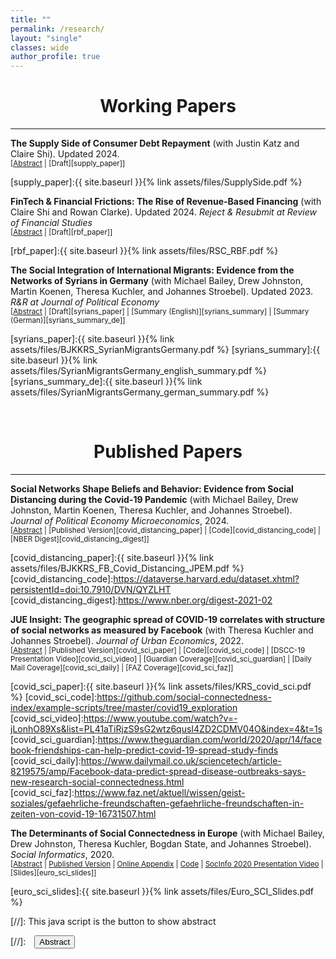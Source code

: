 ```yaml
---
title: ""
permalink: /research/
layout: "single"
classes: wide
author_profile: true
---
```



# <center> Working Papers </center>
- - -

**The Supply Side of Consumer Debt Repayment** (with Justin Katz and Claire Shi). Updated 2024. <br/>
<small>[<a href="#/" onclick="visib('supply')">Abstract</a> | [Draft][supply_paper]] </small>
<div id="supply" style="display: none; text-align: justify; line-height: 1.2" ><small>
Minimum payments on credit card debt allow consumers to repay slowly: despite being unsecured, the average $7,000 balance generally amortizes in over 20 years. We study how lenders choose these minimum payments and the impacts of these choices on equilibrium consumer debt outcomes. When short-term illiquidity makes many borrowers unable to make higher payments, lenders set low minimums to limit default costs. Alternatively, if many borrowers make near-minimum payments for reasons besides illiquidity (e.g., due to anchoring), lenders set low minimums to generate interest revenue. To separate these two forces, we use payment-level data from a credit bureau to document a new fact about intra-temporal debt repayment. Consumers often revolve high-interest credit card debt while making excess payments on low-interest installment debt, providing evidence that low payments aren't solely liquidity-driven. We use this fact to estimate an empirical model that predicts realistically low lender minimums. The model suggests that without anchoring, minimums would be over twice as high for most borrowers. Lenders amplify consumer biases, accounting for 20% of the total increase in credit card debt and 85% of defaults from anchoring in our model.
</small><br><br/></div>

[supply_paper]:{{ site.baseurl }}{% link assets/files/SupplySide.pdf %}


**FinTech & Financial Frictions: The Rise of Revenue-Based Financing** (with Claire Shi and Rowan Clarke). Updated 2024. *Reject & Resubmit at Review of Financial Studies* <br/>
<small>[<a href="#/" onclick="visib('rbf')">Abstract</a> | [Draft][rbf_paper]] </small>
<div id="rbf" style="display: none; text-align: justify; line-height: 1.2" ><small>
We use transaction-level data from a major payment processor to study FinTech-provided small business "revenue-based financing." After eight months, payments through the processor are 16% lower for businesses who take financing offers than observably similar non-takers, driven by moral hazard from revenue hiding and adverse selection. Two natural experiments suggest FinTech platforms' non-lending interactions with small businesses---e.g., payment processing and inventory management---can limit both hiding and selection. By tying repayment to the continued use of non-lending products, FinTechs can mitigate enforcement and monitoring frictions. Our results help explain the rise of FinTech-provided revenue-based financing.
</small><br><br/></div>

[rbf_paper]:{{ site.baseurl }}{% link assets/files/RSC_RBF.pdf %}


**The Social Integration of International Migrants: Evidence from the Networks of Syrians in Germany** (with Michael Bailey, Drew Johnston, Martin Koenen, Theresa Kuchler, and Johannes Stroebel). Updated 2023. *R&R at Journal of Political Economy* <br/>
<small>[<a href="#/" onclick="visib('syrians')">Abstract</a> | [Draft][syrians_paper] | [Summary (English)][syrians_summary] |  [Summary (German)][syrians_summary_de]] </small>
<div id="syrians" style="display: none; text-align: justify; line-height: 1.2" ><small>
We use de-identified friendship data from Facebook to study the social integration of Syrian migrants in Germany. We decompose the significant spatial variation in migrants’ integration levels into the rate at which Germans befriend their neighbors in general and the particular rate at which they befriend Syrian migrants versus other Germans. We follow the friending behavior of Germans that move across locations to show that both forces are more affected by local institutions and policies than persistent individual characteristics or preferences of local natives. We explore the characteristics of places with higher integration levels, and show that integration courses causally affect place-specific equilibrium integration levels by shifting the rates of Germans befriending Syrians.
</small><br><br/></div>

[syrians_paper]:{{ site.baseurl }}{% link assets/files/BJKKRS_SyrianMigrantsGermany.pdf %}
[syrians_summary]:{{ site.baseurl }}{% link assets/files/SyrianMigrantsGermany_english_summary.pdf %}
[syrians_summary_de]:{{ site.baseurl }}{% link assets/files/SyrianMigrantsGermany_german_summary.pdf %}

<br/>

# <center> Published Papers </center>
- - -


**Social Networks Shape Beliefs and Behavior: Evidence from Social Distancing during the Covid-19 Pandemic** (with Michael Bailey, Drew Johnston, Martin Koenen, Theresa Kuchler, and Johannes Stroebel). *Journal of Political Economy Microeconomics*, 2024. <br/>
<small>[<a href="#/" onclick="visib('covid_distancing')">Abstract</a> | [Published Version][covid_distancing_paper] | [Code][covid_distancing_code] | [NBER Digest][covid_distancing_digest]] </small>
<div id="covid_distancing" style="display: none; text-align: justify; line-height: 1.2" ><small>
We analyze de-identified data from Facebook to show how social connections affect beliefs and behaviors in high-stakes settings. During the COVID-19 pandemic, individuals with friends in regions facing severe disease outbreaks reduced their mobility more than their demographically similar neighbors with friends in less affected areas. To explore why social connections shape behaviors, we show that individuals with higher friend exposure to COVID-19 are more supportive of social distancing measures and less likely to advocate to reopen the economy. We conclude that friends influence individuals’ behaviors in part through their beliefs, even when there is abundant information from expert sources.
</small><br><br/></div>

[covid_distancing_paper]:{{ site.baseurl }}{% link assets/files/BJKKRS_FB_Covid_Distancing_JPEM.pdf %}
[covid_distancing_code]:https://dataverse.harvard.edu/dataset.xhtml?persistentId=doi:10.7910/DVN/QYZLHT
[covid_distancing_digest]:https://www.nber.org/digest-2021-02

**JUE Insight: The geographic spread of COVID-19 correlates with structure of social networks as measured by Facebook** (with Theresa Kuchler and Johannes Stroebel). *Journal of Urban Economics*, 2022. <br/>
<small>[<a href="#/" onclick="visib('covid_sci')">Abstract</a> | [Published Version][covid_sci_paper] | [Code][covid_sci_code] | [DSCC-19 Presentation Video][covid_sci_video] | [Guardian Coverage][covid_sci_guardian] | [Daily Mail Coverage][covid_sci_daily] | [FAZ Coverage][covid_sci_faz]] </small>
<div id="covid_sci" style="display: none; text-align: justify; line-height: 1.2" ><small>
We use aggregated data from Facebook to show that COVID-19 is more likely to spread between regions with stronger social network connections. Areas with more social ties to two early COVID-19 “hotspots” (Westchester County, NY, in the U.S. and Lodi province in Italy) generally had more confirmed COVID-19 cases by the end of March. These relationships hold after controlling for geographic distance to the hotspots as well as the population density and demographics of the regions. As the pandemic progressed in the U.S., a county’s social proximity to recent COVID-19 cases and deaths predicts future outbreaks over and above physical proximity and demographics. In part due to its broad coverage, social connectedness data provides additional predictive power to measures based on smartphone location or online search data. These results suggest that data from online social networks can be useful to epidemiologists and others hoping to forecast the spread of communicable diseases such as COVID-19.
</small><br><br/></div>

[covid_sci_paper]:{{ site.baseurl }}{% link assets/files/KRS_covid_sci.pdf %}
[covid_sci_code]:https://github.com/social-connectedness-index/example-scripts/tree/master/covid19_exploration
[covid_sci_video]:https://www.youtube.com/watch?v=-jLonhO89Xs&list=PL41aTiRjzS9sG2wtz6qusI4ZD2CDMV04O&index=4&t=1s
[covid_sci_guardian]:https://www.theguardian.com/world/2020/apr/14/facebook-friendships-can-help-predict-covid-19-spread-study-finds
[covid_sci_daily]:https://www.dailymail.co.uk/sciencetech/article-8219575/amp/Facebook-data-predict-spread-disease-outbreaks-says-new-research-social-connectedness.html
[covid_sci_faz]:https://www.faz.net/aktuell/wissen/geist-soziales/gefaehrliche-freundschaften-gefaehrliche-freundschaften-in-zeiten-von-covid-19-16731507.html


**The Determinants of Social Connectedness in Europe** (with Michael Bailey, Drew Johnston, Theresa Kuchler, Bogdan State, and Johannes Stroebel). *Social Informatics*, 2020. <br/>
<small>[<a href="#/" onclick="visib('euro_sci')">Abstract</a> | [Published Version][euro_sci_paper] | [Online Appendix][euro_sci_appendix] | [Code][euro_sci_code] | [SocInfo 2020 Presentation Video][euro_sci_video] | [Slides][euro_sci_slides]] </small>
<div id="euro_sci" style="display: none; text-align: justify; line-height: 1.2" ><small>
We use de-identified and aggregated data from Facebook to study the structure of social networks across European regions. Social connectedness declines strongly in geographic distance and at country borders. Historical borders and unions — such as the Austro-Hungarian Empire, Czechoslovakia, and East/West Germany — shape present-day social connectedness over and above today’s political boundaries and other controls. All else equal, social connectedness is stronger between regions with residents of similar ages and education levels, as well as between regions that share a language and religion. In contrast, region-pairs with dissimilar incomes tend to be more connected, likely due to increased migration from poorer to richer regions.
</small><br><br/></div>

[euro_sci_paper]: https://doi.org/10.1007/978-3-030-60975-7_1
[euro_sci_code]: https://github.com/social-connectedness-index/euro_sci
[euro_sci_appendix]:https://arxiv.org/pdf/2007.12177.pdf
[euro_sci_video]:https://drive.google.com/file/d/1cPQFFAfvfXMaYFqR2_3ojMmtOSMMcrKI/view?usp=sharing
[euro_sci_slides]:{{ site.baseurl }}{% link assets/files/Euro_SCI_Slides.pdf %}



[//]: This java script is the button to show abstract
<script>
 function visib(id) {
  var x = document.getElementById(id);
  if (x.style.display === "block") {
    x.style.display = "none";
  } else {
    x.style.display = "block";
  }
}
</script>

[//]:&emsp;<button onclick="visib('polariz')" class="btn btn--inverse btn--small">Abstract</button>